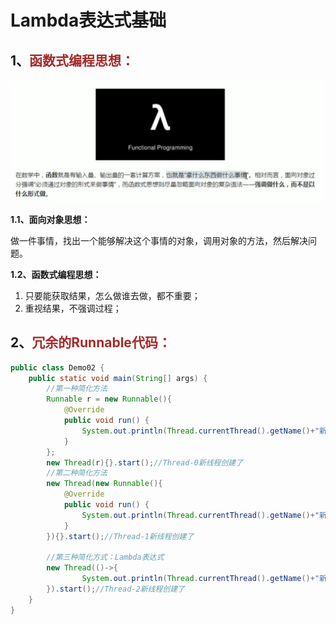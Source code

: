 # Lambda表达式基础

## 1、<span style="color:brown">函数式编程思想：</span>

![](https://raw.githubusercontent.com/root-bine/image/main/Typora-image/%E5%87%BD%E6%95%B0%E5%BC%8F%E7%BC%96%E7%A8%8B%E6%80%9D%E6%83%B3.png)



**1.1、面向对象思想：**

​		做一件事情，找出一个能够解决这个事情的对象，调用对象的方法，然后解决问题。

**1.2、函数式编程思想：**

1. 只要能获取结果，怎么做谁去做，都不重要；
2. 重视结果，不强调过程；

## 2、<span style="color:brown">冗余的Runnable代码：</span>

```java
public class Demo02 {
    public static void main(String[] args) {
        //第一种简化方法
        Runnable r = new Runnable(){
            @Override
            public void run() {
                System.out.println(Thread.currentThread().getName()+"新线程创建了");
            }
        };
        new Thread(r){}.start();//Thread-0新线程创建了
        //第二种简化方法
        new Thread(new Runnable(){
            @Override
            public void run() {
                System.out.println(Thread.currentThread().getName()+"新线程创建了");
            }
        }){}.start();//Thread-1新线程创建了

        //第三种简化方式：Lambda表达式
        new Thread(()->{
                System.out.println(Thread.currentThread().getName()+"新线程创建了");
        }).start();//Thread-2新线程创建了
    }
}
```
